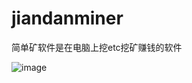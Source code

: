 # jiandanminer
简单矿软件是在电脑上挖etc挖矿赚钱的软件

![image](https://github.com/1460293896/jiandanminer/assets/74077677/aab07650-1c11-4718-a4fa-7cdab5843157)

